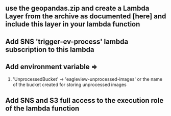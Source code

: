 ## use the geopandas.zip and create a Lambda Layer from the archive as documented [here] and include this layer in your lambda function

## Add SNS 'trigger-ev-process' lambda subscription to this lambda 

## Add environment variable => 
1.  'UnprocessedBucket' -> 'eagleview-unprocessed-images' or the name of the bucket created for storing unprocessed images

## Add SNS and S3 full access to the execution role of the lambda function 